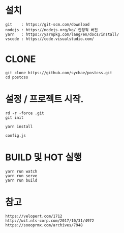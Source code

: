 # 설치

```
git    : https://git-scm.com/download
nodejs : https://nodejs.org/ko/ 안정적 버전
yarn   : https://yarnpkg.com/lang/en/docs/install/
vscode : https://code.visualstudio.com/
```

# CLONE

```
git clone https://github.com/sychae/postcss.git
cd postcss

```

# 설정 / 프로젝트 시작.

```
rd -r -force .git
git init

yarn install

config.js
```


# BUILD 및 HOT 실행

```
yarn run watch
yarn run serve
yarn run build

```

# 참고

```
https://velopert.com/1712
http://wit.nts-corp.com/2017/10/31/4972
https://soooprmx.com/archives/7948

```


